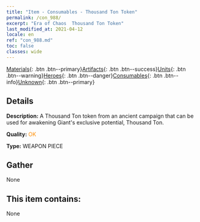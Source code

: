 ```yaml
---
title: "Item - Consumables - Thousand Ton Token"
permalink: /con_988/
excerpt: "Era of Chaos  Thousand Ton Token"
last_modified_at: 2021-04-12
locale: en
ref: "con_988.md"
toc: false
classes: wide
---
```

 [Materials](/){: .btn .btn--primary}[Artifacts](/Artifacts/){: .btn .btn--success}[Units](/Units/){: .btn .btn--warning}[Heroes](/Heroes/){: .btn .btn--danger}[Consumables](/Consumables/){: .btn .btn--info}[Unknown](/Unknown/){: .btn .btn--primary}

## Details
 **Description:** A Thousand Ton token from an ancient campaign that can be used for awakening Giant's exclusive potential, Thousand Ton.

 **Quality:** <span style="color: #FF8C00">OK</span>

 **Type:** WEAPON PIECE

## Gather

  None

## This item contains:

  None


